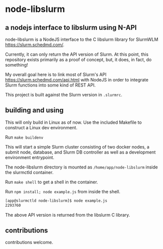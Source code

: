 # node-libslurm

## a nodejs interface to libslurm using N-API

node-libslurm is a NodeJS interface to  the C libslurm library for SlurmWLM <https://slurm.schedmd.com/>.

Currently, it can only return the API version of Slurm. At this point, this repository exists
primarily as a proof of concept, but, it does, in fact, do something!

My overall goal here is to link most of Slurm's API <https://slurm.schedmd.com/api.html> with NodeJS
in order to integrate Slurm functions into some kind of REST API.

This project is built against the Slurm version in ```.slurmrc```.

## building and using

This will only build in Linux as of now. Use the included Makefile to construct a Linux dev environment.

Run ```make buildenv```

This will start a simple Slurm cluster consisting of two docker nodes, a submit node, database, and Slurm DB controller as well as a development environment entrypoint.

The node-libslurm directory is mounted as ```/home/app/node-libslurm``` inside the slurmctld container.

Run ```make shell``` to get a shell in the container.

Run ```npm install; node example.js``` from inside the shell.

```bash
[app@slurmctld node-libslurm]$ node example.js 
2293760
```

The above API version is returned from the libslurm C library.

## contributions

contributions welcome.
